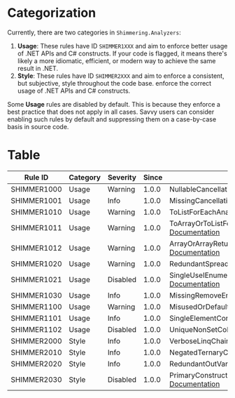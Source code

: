 # Categorization
Currently, there are two categories in `Shimmering.Analyzers`:
1. **Usage**: These rules have ID `SHIMMER1XXX` and aim to enforce better usage of .NET APIs and C# constructs. If your code is flagged, it means there's likely a more idiomatic, efficient, or modern way to achieve the same result in .NET.
2. **Style**: These rules have ID `SHIMMER2XXX` and aim to enforce a consistent, but subjective, style throughout the code base. enforce the correct usage of .NET APIs and C# constructs.

Some **Usage** rules are disabled by default. This is because they enforce a best practice that does not apply in all cases. Savvy users can consider enabling such rules by default and suppressing them on a case-by-case basis in source code.

# Table
  Rule ID   | Category | Severity | Since | Notes
------------|----------|----------|-------|-------
SHIMMER1000 |  Usage   | Warning  | 1.0.0 | NullableCancellationTokenAnalyzer, [Documentation](UsageRules/SHIMMER1000.md)
SHIMMER1001 |  Usage   |   Info   | 1.0.0 | MissingCancellationTokenAnalyzer, [Documentation](UsageRules/SHIMMER1001.md)
SHIMMER1010 |  Usage   | Warning  | 1.0.0 | ToListForEachAnalyzer, [Documentation](UsageRules/SHIMMER1010.md)
SHIMMER1011 |  Usage   | Warning  | 1.0.0 | ToArrayOrToListFollowedByLinqMethodAEnalyzer, [Documentation](UsageRules/SHIMMER1011.md)
SHIMMER1012 |  Usage   | Warning  | 1.0.0 | ArrayOrArrayReturningMethodFollowedByToArrayAnalyzer, [Documentation](UsageRules/SHIMMER1012.md)
SHIMMER1020 |  Usage   | Warning  | 1.0.0 | RedundantSpreadElementAnalyzer, [Documentation](UsageRules/SHIMMER1020.md)
SHIMMER1021 |  Usage   | Disabled | 1.0.0 | SingleUseIEnumerableMaterializationAnalyzer, [Documentation](UsageRules/SHIMMER1021.md)
SHIMMER1030 |  Usage   |   Info   | 1.0.0 | MissingRemoveEmptyEntriesAnalyzer, [Documentation](UsageRules/SHIMMER1030.md)
SHIMMER1100 |  Usage   |  Warning | 1.0.0 | MisusedOrDefaultAnalyzer, [Documentation](UsageRules/SHIMMER1100.md)
SHIMMER1101 |  Usage   |   Info   | 1.0.0 | SingleElementConcatAnalyzer, [Documentation](UsageRules/SHIMMER1101.md)
SHIMMER1102 |  Usage   | Disabled | 1.0.0 | UniqueNonSetCollectionAnalyzer, [Documentation](UsageRules/SHIMMER1102.md)
SHIMMER2000 |  Style   |   Info   | 1.0.0 | VerboseLinqChainAnalyzer, [Documentation](StyleRules/SHIMMER2000.md)
SHIMMER2010 |  Style   |   Info   | 1.0.0 | NegatedTernaryConditionAnalyzer, [Documentation](StyleRules/SHIMMER2010.md)
SHIMMER2020 |  Style   |   Info   | 1.0.0 | RedundantOutVariableAnalyzer, [Documentation](StyleRules/SHIMMER2020.md)
SHIMMER2030 |  Style   | Disabled | 1.0.0 | PrimaryConstructorParameterReassignmentAnalyzer, [Documentation](StyleRules/SHIMMER2030.md)